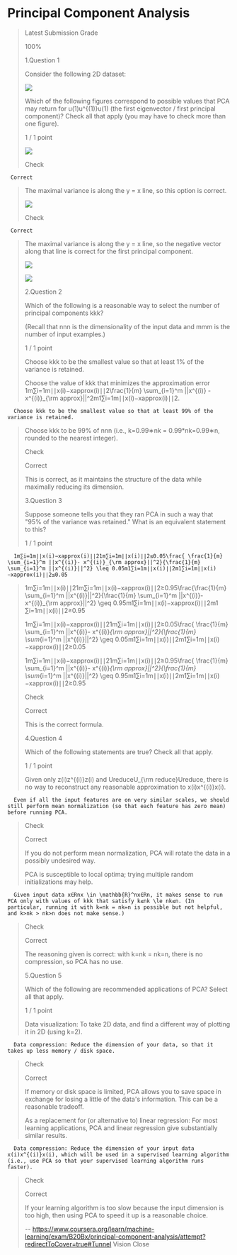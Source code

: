 # Principal Component Analysis
> 
> Latest Submission Grade
> 
> 100%
> 
>  1.Question 1
> 
> Consider the following 2D dataset:
> 
> ![](https://d3c33hcgiwev3.cloudfront.net/lkk6_L7kEeSZtCIACx4DqA_15.1-question.jpg?Expires=1595203200&Signature=kvJv39oMwUetGcooS7f8A80oUTA~AtzgreNcmWU3XEY0vzcSLjxVUqwAFKQAOpK-agjc6gQe2qnWIbkSehDbHB8~FSu9x~vxfnk0f-BdY3LCjyVekY8zvcWYFfXm1hBlZdGyil5yAUUIibDs1WJlUxUDPES3Z5XqfHWYennmbKM_&Key-Pair-Id=APKAJLTNE6QMUY6HBC5A)
> 
> Which of the following figures correspond to possible values that PCA may return for u(1)u^{(1)}u(1) (the first eigenvector / first principal component)? Check all that apply (you may have to check more than one figure).
> 
> 1 / 1 point 
> 
>  ![](https://d3c33hcgiwev3.cloudfront.net/wBdxSL7kEeSKOiIAC1ARFQ_15.1-a.jpg?Expires=1595203200&Signature=XR8x4rikMmUZmTmF~gbjFgnLwnqpM9v0yHMFvtNZhD0jq~UpKrEEfxPokry0NT9LJgJ9eoMBbhmXK09rHD-WTQr4AnK77-TJz~whw~ksy2-e8ha40xhOYZEVsJ8QLLJvAtjXWHZWjPIicBIBZiJWzexzugy3mPeBeIyOoFvBH4o_&Key-Pair-Id=APKAJLTNE6QMUY6HBC5A) 
> 
> Check
> 

     Correct
> 
> The maximal variance is along the y = x line, so this option is correct.
> 
>  ![](https://d3c33hcgiwev3.cloudfront.net/6lGHcL7kEeSZtCIACx4DqA_15.1-b.jpg?Expires=1595203200&Signature=XjGhtN05qqiTzXfrrx6mQ3Exvy8NKbbq6rNbSKCwlQOd8G6NwcMVX19CoOyJ45PjRPYR0jOcqavLHWpsnYQNC18uAdBx3MvcS3SlirkR2pH9rVIOsvJCH3pwaEVaOOipJPvm2hw1zQUDuNCjbfJKcQNGi9NjeEpymkgp3otkBaQ_&Key-Pair-Id=APKAJLTNE6QMUY6HBC5A) 
> 
> Check
> 

     Correct
> 
> The maximal variance is along the y = x line, so the negative vector along that line is correct for the first principal component.
> 
>  ![](https://d3c33hcgiwev3.cloudfront.net/_Say2r7kEeSKOiIAC1ARFQ_15.1-c.jpg?Expires=1595203200&Signature=Km8pogxGS5DGwfnLoH80GqEcHAlQ0cX5OcvCdFclmTia4aasQKk63svyQLAKPJ1a-Un56mOKropPARz~xgWEovT7CwfRXAeuLID3ZOOhsH9dW-BcpBYeF4HvXBvUEr8ZFyFbMWqJdWzI8JxjwH7KmI9yMpe0xUmiX5BV7Va3HKk_&Key-Pair-Id=APKAJLTNE6QMUY6HBC5A) 
> 
>  ![](https://d3c33hcgiwev3.cloudfront.net/DoOVFr7lEeSjMiIAC7MDiQ_15.1-d.jpg?Expires=1595203200&Signature=bXxU2a3CKghieCYAf4IGTjFU9AzJ1dcqxphi7kWIyt04Y2uNx2LDNILbzdtF~nxOpUoemtrfgQXRID8aXF-ugAsMkNFGqMudzbauLWxEp~0Qb73OPwdOEqerdD2sdQHYUssJx2hTMffF3JneoBcaBHatvqnDOXfuOxa5OBTNhyc_&Key-Pair-Id=APKAJLTNE6QMUY6HBC5A) 
> 
>  2.Question 2
> 
> Which of the following is a reasonable way to select the number of principal components kkk?
> 
> (Recall that nnn is the dimensionality of the input data and mmm is the number of input examples.)
> 
> 1 / 1 point 
> 
>  Choose kkk to be the smallest value so that at least 1% of the variance is retained. 
> 
>  Choose the value of kkk that minimizes the approximation error 1m∑i=1m∣∣x(i)−xapprox(i)∣∣2\frac{1}{m} \sum_{i=1}^m ||x^{(i)} - x^{(i)}_{\rm approx}||^2m1​∑i=1m​∣∣x(i)−xapprox(i)​∣∣2. 
> 

      Choose kkk to be the smallest value so that at least 99% of the variance is retained. 
> 
>  Choose kkk to be 99% of nnn (i.e., k=0.99∗nk = 0.99*nk=0.99∗n, rounded to the nearest integer). 
> 
> Check
> 
> Correct
> 
> This is correct, as it maintains the structure of the data while maximally reducing its dimension.
> 
>  3.Question 3
> 
> Suppose someone tells you that they ran PCA in such a way that "95% of the variance was retained." What is an equivalent statement to this?
> 
> 1 / 1 point 
> 

      1m∑i=1m∣∣x(i)−xapprox(i)∣∣21m∑i=1m∣∣x(i)∣∣2≤0.05\frac{ \frac{1}{m} \sum_{i=1}^m ||x^{(i)}- x^{(i)}_{\rm approx}||^2}{\frac{1}{m} \sum_{i=1}^m ||x^{(i)}||^2} \leq 0.05m1​∑i=1m​∣∣x(i)∣∣2m1​∑i=1m​∣∣x(i)−xapprox(i)​∣∣2​≤0.05 
> 
>  1m∑i=1m∣∣x(i)∣∣21m∑i=1m∣∣x(i)−xapprox(i)∣∣2≥0.95\frac{\frac{1}{m} \sum_{i=1}^m ||x^{(i)}||^2}{\frac{1}{m} \sum_{i=1}^m ||x^{(i)}- x^{(i)}_{\rm approx}||^2} \geq 0.95m1​∑i=1m​∣∣x(i)−xapprox(i)​∣∣2m1​∑i=1m​∣∣x(i)∣∣2​≥0.95 
> 
>  1m∑i=1m∣∣x(i)−xapprox(i)∣∣21m∑i=1m∣∣x(i)∣∣2≥0.05\frac{ \frac{1}{m} \sum_{i=1}^m ||x^{(i)}- x^{(i)}_{\rm approx}||^2}{\frac{1}{m} \sum_{i=1}^m ||x^{(i)}||^2} \geq 0.05m1​∑i=1m​∣∣x(i)∣∣2m1​∑i=1m​∣∣x(i)−xapprox(i)​∣∣2​≥0.05 
> 
>  1m∑i=1m∣∣x(i)−xapprox(i)∣∣21m∑i=1m∣∣x(i)∣∣2≥0.95\frac{ \frac{1}{m} \sum_{i=1}^m ||x^{(i)}- x^{(i)}_{\rm approx}||^2}{\frac{1}{m} \sum_{i=1}^m ||x^{(i)}||^2} \geq 0.95m1​∑i=1m​∣∣x(i)∣∣2m1​∑i=1m​∣∣x(i)−xapprox(i)​∣∣2​≥0.95 
> 
> Check
> 
> Correct
> 
> This is the correct formula.
> 
>  4.Question 4
> 
> Which of the following statements are true? Check all that apply.
> 
> 1 / 1 point 
> 
>  Given only z(i)z^{(i)}z(i) and UreduceU_{\rm reduce}Ureduce​, there is no way to reconstruct any reasonable approximation to x(i)x^{(i)}x(i). 
> 

      Even if all the input features are on very similar scales, we should still perform mean normalization (so that each feature has zero mean) before running PCA. 
> 
> Check
> 
> Correct
> 
> If you do not perform mean normalization, PCA will rotate the data in a possibly undesired way.
> 
>  PCA is susceptible to local optima; trying multiple random initializations may help. 
> 

      Given input data x∈Rnx \in \mathbb{R}^nx∈Rn, it makes sense to run PCA only with values of kkk that satisfy k≤nk \le nk≤n. (In particular, running it with k=nk = nk=n is possible but not helpful, and k>nk > nk>n does not make sense.) 
> 
> Check
> 
> Correct
> 
> The reasoning given is correct: with k=nk = nk=n, there is no compression, so PCA has no use.
> 
>  5.Question 5
> 
> Which of the following are recommended applications of PCA? Select all that apply.
> 
> 1 / 1 point 
> 
>  Data visualization: To take 2D data, and find a different way of plotting it in 2D (using k=2). 
> 

      Data compression: Reduce the dimension of your data, so that it takes up less memory / disk space. 
> 
> Check
> 
> Correct
> 
> If memory or disk space is limited, PCA allows you to save space in exchange for losing a little of the data's information. This can be a reasonable tradeoff.
> 
>  As a replacement for (or alternative to) linear regression: For most learning applications, PCA and linear regression give substantially similar results. 
> 

      Data compression: Reduce the dimension of your input data x(i)x^{(i)}x(i), which will be used in a supervised learning algorithm (i.e., use PCA so that your supervised learning algorithm runs faster). 
> 
> Check
> 
> Correct
> 
> If your learning algorithm is too slow because the input dimension is too high, then using PCA to speed it up is a reasonable choice.
>
> -- https://www.coursera.org/learn/machine-learning/exam/B20Bx/principal-component-analysis/attempt?redirectToCover=true#Tunnel Vision Close
